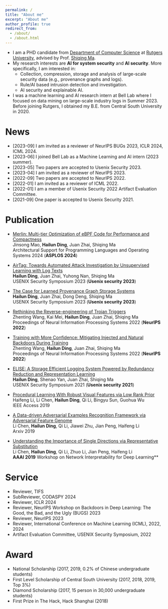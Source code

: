 ```yaml
---
permalink: /
title: "About me"
excerpt: "About me"
author_profile: true
redirect_from: 
  - /about/
  - /about.html
---
```


* I am a PHD candidate from [Department of Computer Science](https://www.cs.rutgers.edu/) at [Rutgers University](https://www.rutgers.edu/), advised by Prof. [Shiqing Ma](https://people.cs.umass.edu/~shiqingma/). 
* My research interests are <b>AI for system security</b> and <b>AI security</b>. More specifically, I am interested in:
    * Collection, compression, storage and analysis of large-scale security data (e.g., provenance graphs and logs).
    * Rule/AI based intrusion detection and investigation.
    * AI security and explainable AI. 
* I was a machine learning and AI research intern at Bell Lab where I focused on data mining on large-scale industry logs in Summer 2023. Before joining Rutgers, I obtained my B.E. from Central South University in 2020.

News
======
* [2023-09] I am invited as a reviewer of NeurIPS BUGs 2023, ICLR 2024, ICML 2024.
* [2023-06] I joined Bell Lab as a Machine Learning and AI intern (2023 summer).
* [2023-05] Two papers are accepted to Usenix Security 2023.
* [2023-04] I am invited as a reviewer of NeurIPS 2023.
* [2022-09] Two papers are accepted to NeurIPS 2022.
* [2022-01] I am invited as a reviewer of ICML 2022.
* [2022-01] I am a member of Usenix Security 2022 Artifact Evaluation Committee.
* [2021-09] One paper is accepted to Usenix Security 2021.


Publication
======

* [Merlin: Multi-tier Optimization of eBPF Code for Performance and Compactness]()  
Jinsong Mao, **Hailun Ding**, Juan Zhai, Shiqing Ma  
Architectural Support for Programming Languages and Operating Systems 2024 (**ASPLOS 2024**)

* [AirTag: Towards Automated Attack Investigation by Unsupervised Learning with Log Texts]()  
**Hailun Ding**, Juan Zhai, Yuhong Nan, Shiqing Ma  
USENIX Security Symposium 2023 (**Usenix security 2023**)

* [The Case for Learned Provenance Graph Storage Systems](https://www.usenix.org/conference/usenixsecurity23/presentation/dinghailun)  
**Hailun Ding**, Juan Zhai, Dong Deng, Shiqing Ma  
USENIX Security Symposium 2023 (**Usenix security 2023**)

* [Rethinking the Reverse-engineering of Trojan Triggers]()  
Zhenting Wang, Kai Mei, **Hailun Ding**, Juan Zhai, Shiqing Ma  
Proceedings of Neural Information Processing Systems 2022 (**NeurIPS 2022**)

* [Training with More Confidence: Mitigating Injected and Natural Backdoors During Training]()  
Zhenting Wang, **Hailun Ding**, Juan Zhai, Shiqing Ma  
Proceedings of Neural Information Processing Systems 2022 (**NeurIPS 2022**)

* [ELISE: A Storage Efficient Logging System Powered by Redundancy Reduction and Representation Learning](https://www.usenix.org/conference/usenixsecurity21/presentation/ding)  
**Hailun Ding**, Shenao Yan, Juan Zhai, Shiqing Ma  
USENIX Security Symposium 2021 (**Usenix security 2021**)

* [Procedural Learning With Robust Visual Features via Low Rank Prior](https://ieeexplore.ieee.org/document/8624510)  
Haifeng Li, Li Chen, **Hailun Ding**, Qi Li, Bingyu Sun, Guohua Wu  
IEEE Access 2019

* [A Data-driven Adversarial Examples Recognition Framework via Adversarial Feature Genome](https://arxiv.org/abs/1812.10085v2)  
Li Chen, **Hailun Ding**, Qi Li, Jiawei Zhu, Jian Peng, Haifeng Li  
Arxiv 2019

* [Understanding the Importance of Single Directions via Representative Substitution](https://arxiv.org/abs/1811.11053)  
Li Chen, **Hailun Ding**, Qi Li, Zhuo Li, Jian Peng, Haifeng Li  
**AAAI 2019** Workshop on Network Interpretability for Deep Learning**

Service
======
* Reviewer, TIFS
* SubReviewer, CODASPY 2024
* Reviewer, ICLR 2024
* Reviewer, NeurIPS Workshop on Backdoors in Deep Learning: The Good, the Bad, and the Ugly (BUGS) 2023
* Reviewer, NeurIPS 2023
* Reviewer, International Conference on Machine Learning (ICML), 2022, 2024
* Artifact Evaluation Committee, USENIX Security Symposium, 2022

Award
======
* National Scholarship (2017, 2019, 0.2% of Chinese undergraduate students) 
* First Level Scholarship of Central South University (2017, 2018, 2019, Top 3%)
* Diamond Scholarship (2017, 15 person in 30,000 undergraduate students) 
* First Prize in The Hack, Hack Shanghai (2018)
